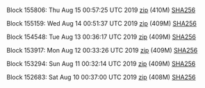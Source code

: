 Block 155806: Thu Aug 15 00:57:25 UTC 2019 [zip](https://dash-bootstrap.ams3.digitaloceanspaces.com/testnet/2019-08-15/bootstrap.dat.zip) (410M) [SHA256](https://dash-bootstrap.ams3.digitaloceanspaces.com/testnet/2019-08-15/sha256.txt)

Block 155159: Wed Aug 14 00:51:37 UTC 2019 [zip](https://dash-bootstrap.ams3.digitaloceanspaces.com/testnet/2019-08-14/bootstrap.dat.zip) (409M) [SHA256](https://dash-bootstrap.ams3.digitaloceanspaces.com/testnet/2019-08-14/sha256.txt)

Block 154548: Tue Aug 13 00:36:17 UTC 2019 [zip](https://dash-bootstrap.ams3.digitaloceanspaces.com/testnet/2019-08-13/bootstrap.dat.zip) (409M) [SHA256](https://dash-bootstrap.ams3.digitaloceanspaces.com/testnet/2019-08-13/sha256.txt)

Block 153917: Mon Aug 12 00:33:26 UTC 2019 [zip](https://dash-bootstrap.ams3.digitaloceanspaces.com/testnet/2019-08-12/bootstrap.dat.zip) (409M) [SHA256](https://dash-bootstrap.ams3.digitaloceanspaces.com/testnet/2019-08-12/sha256.txt)

Block 153294: Sun Aug 11 00:32:14 UTC 2019 [zip](https://dash-bootstrap.ams3.digitaloceanspaces.com/testnet/2019-08-11/bootstrap.dat.zip) (409M) [SHA256](https://dash-bootstrap.ams3.digitaloceanspaces.com/testnet/2019-08-11/sha256.txt)

Block 152683: Sat Aug 10 00:37:00 UTC 2019 [zip](https://dash-bootstrap.ams3.digitaloceanspaces.com/testnet/2019-08-10/bootstrap.dat.zip) (408M) [SHA256](https://dash-bootstrap.ams3.digitaloceanspaces.com/testnet/2019-08-10/sha256.txt)
